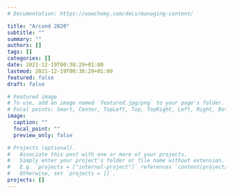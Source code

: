 ```yaml
---
# Documentation: https://wowchemy.com/docs/managing-content/

title: "Arcand 2020"
subtitle: ""
summary: ""
authors: []
tags: []
categories: []
date: 2021-12-19T00:38:29+01:00
lastmod: 2021-12-19T00:38:29+01:00
featured: false
draft: false

# Featured image
# To use, add an image named `featured.jpg/png` to your page's folder.
# Focal points: Smart, Center, TopLeft, Top, TopRight, Left, Right, BottomLeft, Bottom, BottomRight.
image:
  caption: ""
  focal_point: ""
  preview_only: false

# Projects (optional).
#   Associate this post with one or more of your projects.
#   Simply enter your project's folder or file name without extension.
#   E.g. `projects = ["internal-project"]` references `content/project/deep-learning/index.md`.
#   Otherwise, set `projects = []`.
projects: []
---
```

